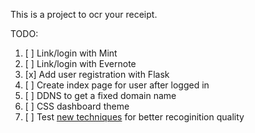 This is a project to ocr your receipt.


TODO:  
1. [ ] Link/login with Mint  
2. [ ] Link/login with Evernote  
3. [x] Add user registration with Flask  
4. [ ] Create index page for user after logged in  
5. [ ] DDNS to get a fixed domain name  
6. [ ] CSS dashboard theme  
7. [ ] Test [new techniques][1] for better recoginition quality  

[1]: https://news.ycombinator.com/item?id=9775753
